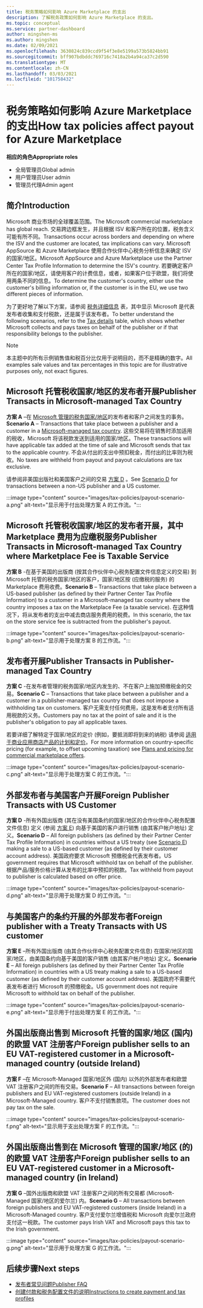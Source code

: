 ```yaml
---
title: 税务策略如何影响 Azure Marketplace 的支出
description: 了解税务政策如何影响 Azure Marketplace 的支出。
ms.topic: conceptual
ms.service: partner-dashboard
author: mingshen-ms
ms.author: mingshen
ms.date: 02/09/2021
ms.openlocfilehash: 3630824c839ccd9f54f3e8e5199a573b5824bb91
ms.sourcegitcommit: bff907bdbddc769716c7418a2b4a94ca37c2d590
ms.translationtype: MT
ms.contentlocale: zh-CN
ms.lasthandoff: 03/03/2021
ms.locfileid: "101758432"
---
```

# <a name="how-tax-policies-affect-payout-for-azure-marketplace"></a><span data-ttu-id="d1cc5-103">税务策略如何影响 Azure Marketplace 的支出</span><span class="sxs-lookup"><span data-stu-id="d1cc5-103">How tax policies affect payout for Azure Marketplace</span></span>

<span data-ttu-id="d1cc5-104">**相应的角色**</span><span class="sxs-lookup"><span data-stu-id="d1cc5-104">**Appropriate roles**</span></span>
-    <span data-ttu-id="d1cc5-105">全局管理员</span><span class="sxs-lookup"><span data-stu-id="d1cc5-105">Global admin</span></span>
-    <span data-ttu-id="d1cc5-106">用户管理员</span><span class="sxs-lookup"><span data-stu-id="d1cc5-106">User admin</span></span>
-    <span data-ttu-id="d1cc5-107">管理员代理</span><span class="sxs-lookup"><span data-stu-id="d1cc5-107">Admin agent</span></span>

## <a name="introduction"></a><span data-ttu-id="d1cc5-108">简介</span><span class="sxs-lookup"><span data-stu-id="d1cc5-108">Introduction</span></span>

<span data-ttu-id="d1cc5-109">Microsoft 商业市场的全球覆盖范围。</span><span class="sxs-lookup"><span data-stu-id="d1cc5-109">The Microsoft commercial marketplace has global reach.</span></span> <span data-ttu-id="d1cc5-110">交易跨边框发生，并且根据 ISV 和客户所在的位置，税务含义可能有所不同。</span><span class="sxs-lookup"><span data-stu-id="d1cc5-110">Transactions occur across borders and depending on where the ISV and the customer are located, tax implications can vary.</span></span> <span data-ttu-id="d1cc5-111">Microsoft AppSource 和 Azure Marketplace 使用合作伙伴中心税务分析信息来确定 ISV 的国家/地区。</span><span class="sxs-lookup"><span data-stu-id="d1cc5-111">Microsoft AppSource and Azure Marketplace use the Partner Center Tax Profile Information to determine the ISV's country.</span></span> <span data-ttu-id="d1cc5-112">若要确定客户所在的国家/地区，请使用客户的计费信息，或者，如果客户位于欧盟，我们将使用两条不同的信息。</span><span class="sxs-lookup"><span data-stu-id="d1cc5-112">To determine the customer's country, either use the customer's billing information or, if the customer is in the EU, we use two different pieces of information.</span></span>

<span data-ttu-id="d1cc5-113">为了更好地了解以下方案，请参阅 [税务详细信息](tax-details-marketplace.md) 表，其中显示 Microsoft 是代表发布者收集和支付税款，还是属于该发布者。</span><span class="sxs-lookup"><span data-stu-id="d1cc5-113">To better understand the following scenarios, refer to the [Tax details](tax-details-marketplace.md) table, which shows whether Microsoft collects and pays taxes on behalf of the publisher or if that responsibility belongs to the publisher.</span></span>

> [!NOTE]
> <span data-ttu-id="d1cc5-114">本主题中的所有示例销售值和税百分比仅用于说明目的，而不是精确的数字。</span><span class="sxs-lookup"><span data-stu-id="d1cc5-114">All examples sale values and tax percentages in this topic are for illustrative purposes only, not exact figures.</span></span>

## <a name="publisher-transacts-in-microsoft-managed-tax-country"></a><span data-ttu-id="d1cc5-115">Microsoft 托管税收国家/地区的发布者开展</span><span class="sxs-lookup"><span data-stu-id="d1cc5-115">Publisher Transacts in Microsoft-managed Tax Country</span></span>

<span data-ttu-id="d1cc5-116">**方案 A** –在 [Microsoft 管理的税务国家/地区](tax-details-marketplace.md#microsoft-managed-countries)的发布者和客户之间发生的事务。</span><span class="sxs-lookup"><span data-stu-id="d1cc5-116">**Scenario A** – Transactions that take place between a publisher and a customer in a [Microsoft-managed tax country](tax-details-marketplace.md#microsoft-managed-countries).</span></span> <span data-ttu-id="d1cc5-117">这些交易将在销售时添加适用的税收，Microsoft 将该税款发送到适用的国家/地区。</span><span class="sxs-lookup"><span data-stu-id="d1cc5-117">These transactions will have applicable tax added at the time of sale and Microsoft sends that tax to the applicable country.</span></span> <span data-ttu-id="d1cc5-118">不会从付出的支出中预扣税金，而付出的比率则为税收。</span><span class="sxs-lookup"><span data-stu-id="d1cc5-118">No taxes are withheld from payout and payout calculations are tax exclusive.</span></span>

<span data-ttu-id="d1cc5-119">请参阅非美国出版社和美国客户之间的交易 [方案 D](#foreign-publisher-transacts-with-us-customer) 。</span><span class="sxs-lookup"><span data-stu-id="d1cc5-119">See [Scenario D](#foreign-publisher-transacts-with-us-customer) for transactions between a non-US publisher and a US customer.</span></span>

:::image type="content" source="images/tax-policies/payout-scenario-a.png" alt-text="显示用于付出处理方案 A 的工作流。":::

## <a name="publisher-transacts-in-microsoft-managed-tax-country-where-marketplace-fee-is-taxable-service"></a><span data-ttu-id="d1cc5-121">Microsoft 托管税收国家/地区的发布者开展，其中 Marketplace 费用为应缴税服务</span><span class="sxs-lookup"><span data-stu-id="d1cc5-121">Publisher Transacts in Microsoft-managed Tax Country where Marketplace Fee is Taxable Service</span></span>

<span data-ttu-id="d1cc5-122">**方案 B** -在基于美国的出版商 (按其合作伙伴中心税务配置文件信息定义的交易) 到 Microsoft 托管的税务国家/地区的客户，国家/地区按 (应缴税的服务) 的 Marketplace 费用收费。</span><span class="sxs-lookup"><span data-stu-id="d1cc5-122">**Scenario B** – Transactions that take place between a US-based publisher (as defined by their Partner Center Tax Profile Information) to a customer in a Microsoft-managed tax country where the country imposes a tax on the Marketplace Fee (a taxable service).</span></span> <span data-ttu-id="d1cc5-123">在这种情况下，将从发布者的支出中减去商店服务费用的税费。</span><span class="sxs-lookup"><span data-stu-id="d1cc5-123">In this scenario, the tax on the store service fee is subtracted from the publisher's payout.</span></span>

:::image type="content" source="images/tax-policies/payout-scenario-b.png" alt-text="显示用于处理方案 B 的工作流。":::

## <a name="publisher-transacts-in-publisher-managed-tax-country"></a><span data-ttu-id="d1cc5-125">发布者开展</span><span class="sxs-lookup"><span data-stu-id="d1cc5-125">Publisher Transacts in Publisher-managed Tax Country</span></span>

<span data-ttu-id="d1cc5-126">**方案 C** -在发布者管理的税务国家/地区内发生的、不在客户上施加预缴税金的交易。</span><span class="sxs-lookup"><span data-stu-id="d1cc5-126">**Scenario C** – Transactions that take place between a publisher and a customer in a publisher-managed tax country that does not impose a withholding tax on customers.</span></span> <span data-ttu-id="d1cc5-127">客户无需支付任何费用，这是发布者支付所有适用税款的义务。</span><span class="sxs-lookup"><span data-stu-id="d1cc5-127">Customers pay no tax at the point of sale and it is the publisher's obligation to pay all applicable taxes.</span></span>

<span data-ttu-id="d1cc5-128">若要详细了解特定于国家/地区的定价 (例如，要抵消即将到来的纳税) 请参阅 [适用于商业应用商店产品的计划和定价](https://docs.microsoft.com/azure/marketplace/plans-pricing#custom-prices)。</span><span class="sxs-lookup"><span data-stu-id="d1cc5-128">For more information on country-specific pricing (for example, to offset upcoming taxation) see [Plans and pricing for commercial marketplace offers](https://docs.microsoft.com/azure/marketplace/plans-pricing#custom-prices).</span></span>

:::image type="content" source="images/tax-policies/payout-scenario-c.png" alt-text="显示用于处理方案 C 的工作流。":::

## <a name="foreign-publisher-transacts-with-us-customer"></a><span data-ttu-id="d1cc5-130">外部发布者与美国客户开展</span><span class="sxs-lookup"><span data-stu-id="d1cc5-130">Foreign Publisher Transacts with US Customer</span></span>

<span data-ttu-id="d1cc5-131">**方案 D** -所有外国出版商 (其在没有美国条约的国家/地区的合作伙伴中心税务配置文件信息) 定义 (参阅 [方案 E](#foreign-publisher-with-a-treaty-transacts-with-us-customer)) 向基于美国的客户进行销售 (由其客户帐户地址) 定义。</span><span class="sxs-lookup"><span data-stu-id="d1cc5-131">**Scenario D** – All foreign publishers (as defined by their Partner Center Tax Profile Information) in countries without a US treaty (see [Scenario E](#foreign-publisher-with-a-treaty-transacts-with-us-customer)) making a sale to a US-based customer (as defined by their customer account address).</span></span> <span data-ttu-id="d1cc5-132">美国政府要求 Microsoft 预缴税金代表发布者。</span><span class="sxs-lookup"><span data-stu-id="d1cc5-132">US government requires that Microsoft withhold tax on behalf of the publisher.</span></span> <span data-ttu-id="d1cc5-133">根据产品/服务价格计算从发布的比率中预扣的税款。</span><span class="sxs-lookup"><span data-stu-id="d1cc5-133">Tax withheld from payout to publisher is calculated based on offer price.</span></span>

:::image type="content" source="images/tax-policies/payout-scenario-d.png" alt-text="显示用于处理方案 D 的工作流。":::

## <a name="foreign-publisher-with-a-treaty-transacts-with-us-customer"></a><span data-ttu-id="d1cc5-135">与美国客户的条约开展的外部发布者</span><span class="sxs-lookup"><span data-stu-id="d1cc5-135">Foreign publisher with a Treaty Transacts with US customer</span></span>

<span data-ttu-id="d1cc5-136">**方案 E** –所有外国出版商 (由其合作伙伴中心税务配置文件信息) 在国家/地区的国家/地区，由美国条约向基于美国的客户销售 (由其客户帐户地址) 定义。</span><span class="sxs-lookup"><span data-stu-id="d1cc5-136">**Scenario E** – All foreign publishers (as defined by their Partner Center Tax Profile Information) in countries with a US treaty making a sale to a US-based customer (as defined by their customer account address).</span></span> <span data-ttu-id="d1cc5-137">美国政府不需要代表发布者进行 Microsoft 的预缴税金。</span><span class="sxs-lookup"><span data-stu-id="d1cc5-137">US government does not require Microsoft to withhold tax on behalf of the publisher.</span></span>

:::image type="content" source="images/tax-policies/payout-scenario-e.png" alt-text="显示用于付出处理方案 E 的工作流。":::

## <a name="foreign-publisher-sells-to-an-eu-vat-registered-customer-in-a-microsoft-managed-country-outside-ireland"></a><span data-ttu-id="d1cc5-139">外国出版商出售到 Microsoft 托管的国家/地区 (国内) 的欧盟 VAT 注册客户</span><span class="sxs-lookup"><span data-stu-id="d1cc5-139">Foreign publisher sells to an EU VAT-registered customer in a Microsoft-managed country (outside Ireland)</span></span>

<span data-ttu-id="d1cc5-140">**方案 F** –在 Microsoft-Managed 国家/地区外 (国内) 以外的外部发布者和欧盟 VAT 注册客户之间的所有交易。</span><span class="sxs-lookup"><span data-stu-id="d1cc5-140">**Scenario F** – All transactions between foreign publishers and EU VAT-registered customers (outside Ireland) in a Microsoft-Managed country.</span></span> <span data-ttu-id="d1cc5-141">客户不支付销售款项。</span><span class="sxs-lookup"><span data-stu-id="d1cc5-141">The customer does not pay tax on the sale.</span></span>

:::image type="content" source="images/tax-policies/payout-scenario-f.png" alt-text="显示用于支出处理方案 F 的工作流。":::

## <a name="foreign-publisher-sells-to-an-eu-vat-registered-customer-in-a-microsoft-managed-country-in-ireland"></a><span data-ttu-id="d1cc5-143">外国出版商出售到在 Microsoft 管理的国家/地区 (的) 的欧盟 VAT 注册客户</span><span class="sxs-lookup"><span data-stu-id="d1cc5-143">Foreign publisher sells to an EU VAT-registered customer in a Microsoft-managed country (in Ireland)</span></span>

<span data-ttu-id="d1cc5-144">**方案 G** –国外出版商和欧盟 VAT 注册客户之间的所有交易都 (Microsoft-Managed 国家/地区的爱尔兰) 内。</span><span class="sxs-lookup"><span data-stu-id="d1cc5-144">**Scenario G** – All transactions between foreign publishers and EU VAT-registered customers (inside Ireland) in a Microsoft-Managed country.</span></span> <span data-ttu-id="d1cc5-145">客户支付爱尔兰增值税和 Microsoft 向爱尔兰政府支付这一税款。</span><span class="sxs-lookup"><span data-stu-id="d1cc5-145">The customer pays Irish VAT and Microsoft pays this tax to the Irish government.</span></span>

:::image type="content" source="images/tax-policies/payout-scenario-g.png" alt-text="显示用于处理方案 G 的工作流。":::

## <a name="next-steps"></a><span data-ttu-id="d1cc5-147">后续步骤</span><span class="sxs-lookup"><span data-stu-id="d1cc5-147">Next steps</span></span>

- [<span data-ttu-id="d1cc5-148">发布者常见问题</span><span class="sxs-lookup"><span data-stu-id="d1cc5-148">Publisher FAQ</span></span>](https://docs.microsoft.com/azure/marketplace/marketplace-faq-publisher-guide)
- [<span data-ttu-id="d1cc5-149">创建付款和税务配置文件的说明</span><span class="sxs-lookup"><span data-stu-id="d1cc5-149">Instructions to create payment and tax profiles</span></span>](https://docs.microsoft.com/partner-center/set-up-your-payout-account?context=/azure/marketplace/context/context#create-a-payment-profile)
